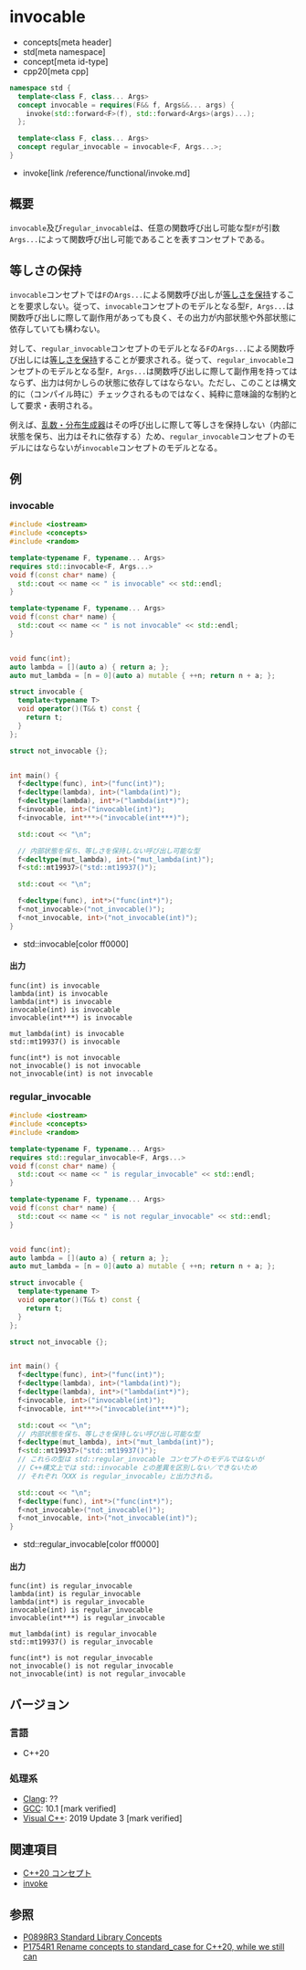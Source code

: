 # invocable
* concepts[meta header]
* std[meta namespace]
* concept[meta id-type]
* cpp20[meta cpp]

```cpp
namespace std {
  template<class F, class... Args>
  concept invocable = requires(F&& f, Args&&... args) {
    invoke(std::forward<F>(f), std::forward<Args>(args)...);
  };

  template<class F, class... Args>
  concept regular_invocable = invocable<F, Args...>;
}
```
* invoke[link /reference/functional/invoke.md]

## 概要

`invocable`及び`regular_invocable`は、任意の関数呼び出し可能な型`F`が引数`Args...`によって関数呼び出し可能であることを表すコンセプトである。

## 等しさの保持

`invocable`コンセプトでは`F`の`Args...`による関数呼び出しが[等しさを保持](/reference/concepts.md)することを要求しない。従って、`invocable`コンセプトのモデルとなる型`F, Args...`は関数呼び出しに際して副作用があっても良く、その出力が内部状態や外部状態に依存していても構わない。

対して、`regular_invocable`コンセプトのモデルとなる`F`の`Args...`による関数呼び出しには[等しさを保持](/reference/concepts.md)することが要求される。従って、`regular_invocable`コンセプトのモデルとなる型`F, Args...`は関数呼び出しに際して副作用を持ってはならず、出力は何かしらの状態に依存してはならない。ただし、このことは構文的に（コンパイル時に）チェックされるものではなく、純粋に意味論的な制約として要求・表明される。

例えば、[乱数・分布生成器](/reference/random.md)はその呼び出しに際して等しさを保持しない（内部に状態を保ち、出力はそれに依存する）ため、`regular_invocable`コンセプトのモデルにはならないが`invocable`コンセプトのモデルとなる。

## 例

### invocable

```cpp example
#include <iostream>
#include <concepts>
#include <random>

template<typename F, typename... Args>
requires std::invocable<F, Args...>
void f(const char* name) {
  std::cout << name << " is invocable" << std::endl;
}

template<typename F, typename... Args>
void f(const char* name) {
  std::cout << name << " is not invocable" << std::endl;
}


void func(int);
auto lambda = [](auto a) { return a; };
auto mut_lambda = [n = 0](auto a) mutable { ++n; return n + a; };

struct invocable {
  template<typename T>
  void operator()(T&& t) const {
    return t;
  }
};

struct not_invocable {};


int main() {
  f<decltype(func), int>("func(int)");
  f<decltype(lambda), int>("lambda(int)");
  f<decltype(lambda), int*>("lambda(int*)");
  f<invocable, int>("invocable(int)");
  f<invocable, int***>("invocable(int***)");

  std::cout << "\n";

  // 内部状態を保ち、等しさを保持しない呼び出し可能な型
  f<decltype(mut_lambda), int>("mut_lambda(int)");
  f<std::mt19937>("std::mt19937()");

  std::cout << "\n";

  f<decltype(func), int*>("func(int*)");
  f<not_invocable>("not_invocable()");
  f<not_invocable, int>("not_invocable(int)");
}
```
* std::invocable[color ff0000]

#### 出力
```
func(int) is invocable
lambda(int) is invocable
lambda(int*) is invocable
invocable(int) is invocable
invocable(int***) is invocable

mut_lambda(int) is invocable
std::mt19937() is invocable

func(int*) is not invocable
not_invocable() is not invocable
not_invocable(int) is not invocable
```

### regular_invocable

```cpp example
#include <iostream>
#include <concepts>
#include <random>

template<typename F, typename... Args>
requires std::regular_invocable<F, Args...>
void f(const char* name) {
  std::cout << name << " is regular_invocable" << std::endl;
}

template<typename F, typename... Args>
void f(const char* name) {
  std::cout << name << " is not regular_invocable" << std::endl;
}


void func(int);
auto lambda = [](auto a) { return a; };
auto mut_lambda = [n = 0](auto a) mutable { ++n; return n + a; };

struct invocable {
  template<typename T>
  void operator()(T&& t) const {
    return t;
  }
};

struct not_invocable {};


int main() {
  f<decltype(func), int>("func(int)");
  f<decltype(lambda), int>("lambda(int)");
  f<decltype(lambda), int*>("lambda(int*)");
  f<invocable, int>("invocable(int)");
  f<invocable, int***>("invocable(int***)");

  std::cout << "\n";
  // 内部状態を保ち、等しさを保持しない呼び出し可能な型
  f<decltype(mut_lambda), int>("mut_lambda(int)");
  f<std::mt19937>("std::mt19937()");
  // これらの型は std::regular_invocable コンセプトのモデルではないが
  // C++構文上では std::invocable との差異を区別しない／できないため
  // それぞれ「XXX is regular_invocable」と出力される。

  std::cout << "\n";
  f<decltype(func), int*>("func(int*)");
  f<not_invocable>("not_invocable()");
  f<not_invocable, int>("not_invocable(int)");
}
```
* std::regular_invocable[color ff0000]


#### 出力
```
func(int) is regular_invocable
lambda(int) is regular_invocable
lambda(int*) is regular_invocable
invocable(int) is regular_invocable
invocable(int***) is regular_invocable

mut_lambda(int) is regular_invocable
std::mt19937() is regular_invocable

func(int*) is not regular_invocable
not_invocable() is not regular_invocable
not_invocable(int) is not regular_invocable
```

## バージョン
### 言語
- C++20

### 処理系
- [Clang](/implementation.md#clang): ??
- [GCC](/implementation.md#gcc): 10.1 [mark verified]
- [Visual C++](/implementation.md#visual_cpp): 2019 Update 3 [mark verified]

## 関連項目

- [C++20 コンセプト](/lang/cpp20/concepts.md)
- [invoke](/reference/functional/invoke.md)

## 参照

- [P0898R3 Standard Library Concepts](http://www.open-std.org/jtc1/sc22/wg21/docs/papers/2018/p0898r3.pdf)
- [P1754R1 Rename concepts to standard_case for C++20, while we still can](http://www.open-std.org/jtc1/sc22/wg21/docs/papers/2019/p1754r1.pdf)
